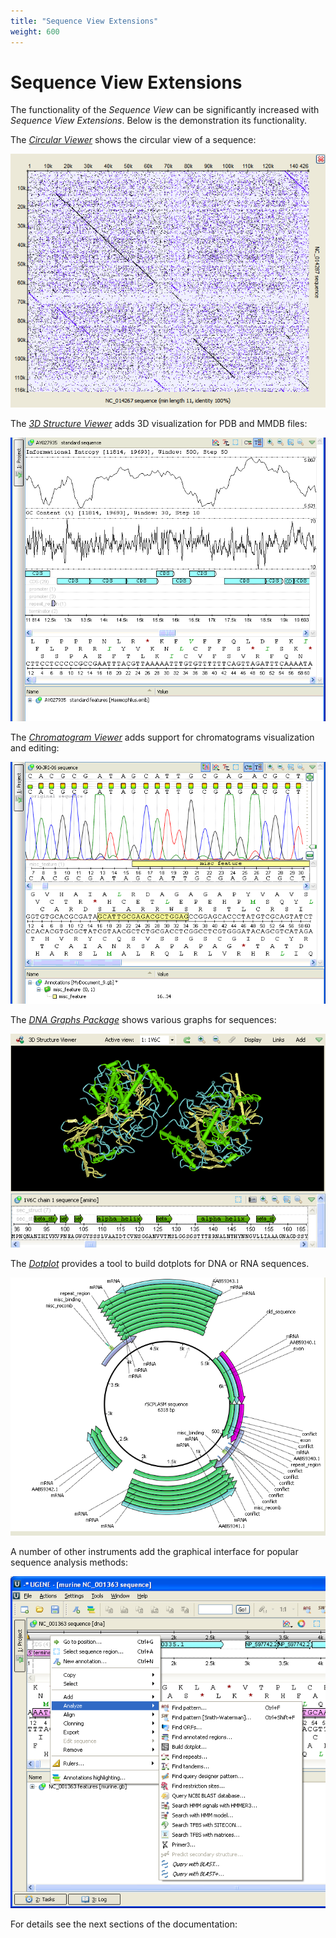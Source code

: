 ```yaml
---
title: "Sequence View Extensions"
weight: 600
---
```



# Sequence View Extensions

The functionality of the _Sequence View_ can be significantly increased with _Sequence View Extensions_. Below is the demonstration its functionality.

The [_Circular Viewer_](circular-viewer.md) shows the circular view of a sequence:


![](/images/65929506/65929507.png)

The [_3D Structure Viewer_](3d-structure-viewer.md) adds 3D visualization for PDB and MMDB files:


![](/images/65929506/65929508.png)

The [_Chromatogram Viewer_](chromatogram-viewer.md) adds support for chromatograms visualization and editing:


![](/images/65929506/65929509.png)

The [_DNA Graphs Package_](graphs-package.md) shows various graphs for sequences:


![](/images/65929506/65929510.png)

The [_Dotplot_](dotplot.md) provides a tool to build dotplots for DNA or RNA sequences.


![](/images/65929506/65929511.png)

A number of other instruments add the graphical interface for popular sequence analysis methods:


![](/images/65929506/65929512.png)

For details see the next sections of the documentation:
